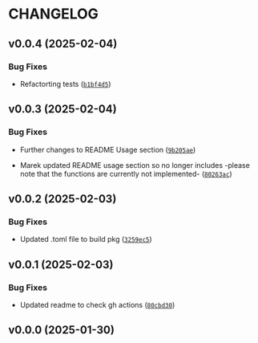 # CHANGELOG


## v0.0.4 (2025-02-04)

### Bug Fixes

- Refactorting tests
  ([`b1bf4d5`](https://github.com/UBC-MDS/pysorting/commit/b1bf4d5a3a40c726e3ff834153fb813ddfa83d2a))


## v0.0.3 (2025-02-04)

### Bug Fixes

- Further changes to README Usage section
  ([`9b205ae`](https://github.com/UBC-MDS/pysorting/commit/9b205ae9a2b7c0b59604a2bd15e36c09acf3b3eb))

- Marek updated README usage section so no longer includes -please note that the functions are
  currently not implemented-
  ([`80263ac`](https://github.com/UBC-MDS/pysorting/commit/80263ac850689eff3021cbc64b00204c161d20b8))


## v0.0.2 (2025-02-03)

### Bug Fixes

- Updated .toml file to build pkg
  ([`3259ec5`](https://github.com/UBC-MDS/pysorting/commit/3259ec580a3dcbfb9e57cc93fedc4baf0d24d85e))


## v0.0.1 (2025-02-03)

### Bug Fixes

- Updated readme to check gh actions
  ([`80cbd30`](https://github.com/UBC-MDS/pysorting/commit/80cbd302bfd7911bc701d1d41828bcf9e4f07bd1))


## v0.0.0 (2025-01-30)
